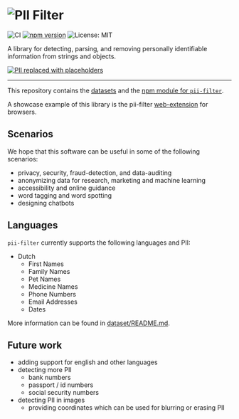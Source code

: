 # ![PII](https://raw.githubusercontent.com/prolody/pii-filter-web-ext/master/assets/logos/a/PIIlogo.png) Filter
![CI](https://github.com/prolody/pii-filter/workflows/CI/badge.svg)
[![npm version](https://badge.fury.io/js/pii-filter.svg)](https://badge.fury.io/js/pii-filter)
![License: MIT](https://img.shields.io/badge/License-MIT-green.svg)

A library for detecting, parsing, and removing personally identifiable information from strings and objects.

[![PII replaced with placeholders](https://raw.githubusercontent.com/prolody/pii-filter/master/res/highlight_placeholders.png)](./pii-filter)

---
This repository contains the [datasets](./dataset) and the [npm module for `pii-filter`](./pii-filter).

A showcase example of this library is the pii-filter [web-extension](https://github.com/prolody/pii-filter-web-ext) for 
browsers.

## Scenarios
We hope that this software can be useful in some of the following scenarios:
- privacy, security, fraud-detection, and data-auditing
- anonymizing data for research, marketing and machine learning
- accessibility and online guidance
- word tagging and word spotting
- designing chatbots

## Languages
`pii-filter` currently supports the following languages and PII:
- Dutch
    - First Names
    - Family Names
    - Pet Names
    - Medicine Names
    - Phone Numbers
    - Email Addresses
    - Dates

More information can be found in [dataset/README.md](dataset/README.md).

## Future work
- adding support for english and other languages
- detecting more PII
    - bank numbers
    - passport / id numbers
    - social security numbers
- detecting PII in images
    - providing coordinates which can be used for blurring or erasing PII

